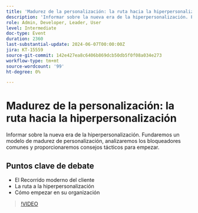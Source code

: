 ```yaml
---
title: 'Madurez de la personalización: la ruta hacia la hiperpersonalización'
description: 'Informar sobre la nueva era de la hiperpersonalización. Fundaremos un modelo de madurez de la personalización, analizaremos los bloqueadores comunes y proporcionaremos sugerencias tácticas para empezar.Puntos de debate clave: el Recorrido moderno del cliente​ la ruta hacia la hiperpersonalización​ Cómo comenzar en su organización'
role: Admin, Developer, Leader, User
level: Intermediate
doc-type: Event
duration: 2360
last-substantial-update: 2024-06-07T00:00:00Z
jira: KT-15559
source-git-commit: 142e427ea8c6406b869dcb50db5f0f08a034e273
workflow-type: tm+mt
source-wordcount: '99'
ht-degree: 0%

---
```



# Madurez de la personalización: la ruta hacia la hiperpersonalización

Informar sobre la nueva era de la hiperpersonalización. Fundaremos un modelo de madurez de personalización, analizaremos los bloqueadores comunes y proporcionaremos consejos tácticos para empezar.

## Puntos clave de debate

* El Recorrido moderno del cliente&#x200B;
* La ruta a la hiperpersonalización&#x200B;
* Cómo empezar en su organización

>[!VIDEO](https://video.tv.adobe.com/v/3429288/?learn=on)

